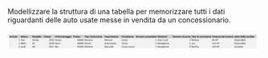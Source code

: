 Modellizzare la struttura di una tabella per memorizzare tutti i dati riguardanti delle auto usate messe in vendita da un concessionario.

![data_concessionario](img/data_concessionario.jpg)